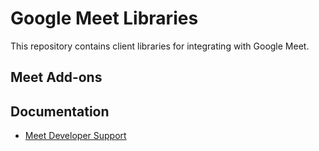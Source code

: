 # Google Meet Libraries

This repository contains client libraries for integrating with Google Meet.

## Meet Add-ons

## Documentation

- [Meet Developer Support](https://developers.google.com/meet/support)
